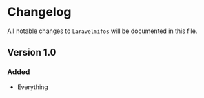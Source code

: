 # Changelog

All notable changes to `Laravelmifos` will be documented in this file.

## Version 1.0

### Added
- Everything
